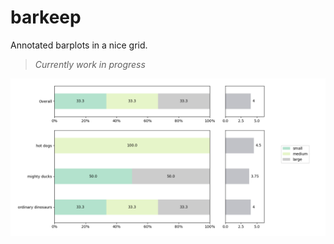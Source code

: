 # barkeep
Annotated barplots in a nice grid.

> _Currently work in progress_

![](images/output.png)